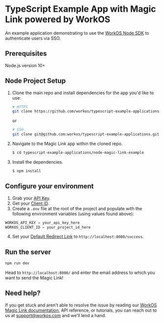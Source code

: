 # TypeScript Example App with Magic Link powered by WorkOS

An example application demonstrating to use the [WorkOS Node SDK](https://github.com/workos-inc/workos-node) to authenticate users via SSO.

## Prerequisites

Node.js version 10+

## Node Project Setup

1. Clone the main repo and install dependencies for the app you'd like to use:

    ```bash
    # HTTPS
    git clone https://github.com/workos/typescript-example-applications.git
    ```

    or

    ```bash
    # SSH
    git clone git@github.com:workos/typescript-example-applications.git
    ```

2. Navigate to the Magic Link app within the cloned repo.

    ```bash
    $ cd typescript-example-applications/node-magic-link-example
    ```

3. Install the dependencies.
    ```bash
    $ npm install
    ```

## Configure your environment

1. Grab your [API Key](https://dashboard.workos.com/api-keys).
2. Get your [Client ID](https://dashboard.workos.com/configuration).
3. Create a `.env` file at the root of the project and populate with the
   following environment variables (using values found above):

```typescript
WORKOS_API_KEY = your_api_key_here
WORKOS_CLIENT_ID = your_project_id_here
```

4. Set your [Default Redirect Link](https://dashboard.workos.com/configuration) to `http://localhost:8000/success`.

## Run the server

```sh
npm run dev
```

Head to `http://localhost:8000/` and enter the email address to which you want to send the Magic Link!

## Need help?

If you get stuck and aren't able to resolve the issue by reading our [WorkOS Magic Link documentation](https://workos.com/docs/magic-link/guide/introduction), API reference, or tutorials, you can reach out to us at support@workos.com and we'll lend a hand.
